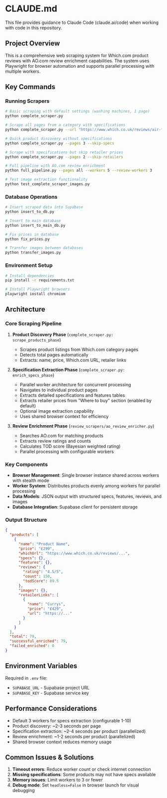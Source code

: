 # CLAUDE.md

This file provides guidance to Claude Code (claude.ai/code) when working with code in this repository.

## Project Overview

This is a comprehensive web scraping system for Which.com product reviews with AO.com review enrichment capabilities. The system uses Playwright for browser automation and supports parallel processing with multiple workers.

## Key Commands

### Running Scrapers
```bash
# Basic scraping with default settings (washing machines, 1 page)
python complete_scraper.py

# Scrape all pages from a category with specifications
python complete_scraper.py --url "https://www.which.co.uk/reviews/air-fryers" --pages all --workers 5

# Quick product discovery without specifications
python complete_scraper.py --pages 3 --skip-specs

# Scrape with specifications but skip retailer prices
python complete_scraper.py --pages 2 --skip-retailers

# Full pipeline with AO.com review enrichment
python full_pipeline.py --pages all --workers 5 --review-workers 3

# Test image extraction functionality
python test_complete_scraper_images.py
```

### Database Operations
```bash
# Insert scraped data into Supabase
python insert_to_db.py

# Insert to main database
python insert_to_main_db.py

# Fix prices in database
python fix_prices.py

# Transfer images between databases
python transfer_images.py
```

### Environment Setup
```bash
# Install dependencies
pip install -r requirements.txt

# Install Playwright browsers
playwright install chromium
```

## Architecture

### Core Scraping Pipeline

1. **Product Discovery Phase** (`complete_scraper.py: scrape_products_phase`)
   - Scrapes product listings from Which.com category pages
   - Detects total pages automatically
   - Extracts: name, price, Which.com URL, retailer links

2. **Specification Extraction Phase** (`complete_scraper.py: enrich_specs_phase`)
   - Parallel worker architecture for concurrent processing
   - Navigates to individual product pages
   - Extracts detailed specifications and features tables
   - Extracts retailer prices from "Where to buy" section (enabled by default)
   - Optional image extraction capability
   - Uses shared browser context for efficiency

3. **Review Enrichment Phase** (`review_scrapers/ao_review_enricher.py`)
   - Searches AO.com for matching products
   - Extracts review ratings and counts
   - Calculates TOD score (Bayesian weighted rating)
   - Parallel processing with configurable workers

### Key Components

- **Browser Management**: Single browser instance shared across workers with stealth mode
- **Worker System**: Distributes products evenly among workers for parallel processing
- **Data Models**: JSON output with structured specs, features, reviews, and images
- **Database Integration**: Supabase client for persistent storage

### Output Structure
```json
{
  "products": [
    {
      "name": "Product Name",
      "price": "£299",
      "whichUrl": "https://www.which.co.uk/reviews/...",
      "specs": {},
      "features": {},
      "reviews": {
        "rating": "4.5/5",
        "count": 150,
        "todScore": 89.5
      },
      "images": {},
      "retailerLinks": [
        {
          "name": "Currys",
          "price": "£429",
          "url": "https://..."
        }
      ]
    }
  ],
  "total": 79,
  "successful_enriched": 79,
  "failed_enriched": 0
}
```

## Environment Variables

Required in `.env` file:
- `SUPABASE_URL` - Supabase project URL
- `SUPABASE_KEY` - Supabase service key

## Performance Considerations

- Default 3 workers for specs extraction (configurable 1-10)
- Product discovery: ~2-3 seconds per page
- Specification extraction: ~2-4 seconds per product (parallelized)
- Review enrichment: ~1-2 seconds per product (parallelized)
- Shared browser context reduces memory usage

## Common Issues & Solutions

1. **Timeout errors**: Reduce worker count or check internet connection
2. **Missing specifications**: Some products may not have specs available
3. **Memory issues**: Limit workers to 3 or fewer
4. **Debug mode**: Set `headless=False` in browser launch for visual debugging
